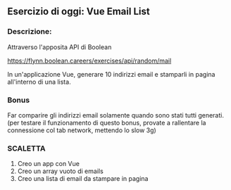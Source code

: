 ## Esercizio di oggi: Vue Email List
### Descrizione:
Attraverso l'apposita API di Boolean

https://flynn.boolean.careers/exercises/api/random/mail

In un'applicazione Vue, generare 10 indirizzi email e stamparli in pagina all'interno di una lista.

### Bonus
Far comparire gli indirizzi email solamente quando sono stati tutti generati. (per testare il funzionamento di questo bonus, provate a rallentare la connessione col tab network, mettendo lo slow 3g)



### SCALETTA
1. Creo un app con Vue
2. Creo un array vuoto di emails
3. Creo una lista di email da stampare in pagina